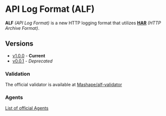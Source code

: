# API Log Format (ALF)

**ALF** *(API Log Format)* is a new HTTP logging format that utilizes [**HAR**](http://www.softwareishard.com/blog/har-12-spec/) *(HTTP Archive Format)*.

## Versions

- [v1.0.0](versions/1.0.0.md) - **Current**
- [v0.0.1](versions/0.0.1.md) - *Deprecated*

### Validation

The official validator is available at [Mashape/alf-validator](https://github.com/Mashape/alf-validator)

### Agents

[List of official Agents](https://github.com/Mashape?utf8=%E2%9C%93&query=analytics-agent)
